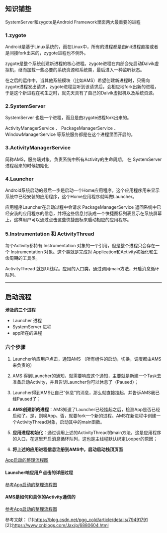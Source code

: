 ## 知识铺垫

SystemServer和zygote是Android Framework里面两大最重要的进程

### 1.zygote
Android是基于Linux系统的，而在Linux中，所有的进程都是由init进程直接或者是间接fork出来的，zygote进程也不例外。

zygote是整个系统创建新进程的核心进程。zygote进程在内部会先启动Dalvik虚拟机，继而加载一些必要的系统资源和系统类，最后进入一种监听状态。

在之后的运作中，当其他系统模块（比如AMS）希望创建新进程时，只需向zygote进程发出请求，zygote进程监听到该请求后，会相应地fork出新的进程，于是这个新进程在初生之时，就先天具有了自己的Dalvik虚拟机以及系统资源。

### 2.SystemServer
SystemServer 也是一个进程，而且是由zygote进程fork出来的。 

ActivityManagerService 、 PackageManagerService 、 WindowManagerService 等系统服务都是在这个进程里面开启的。

### 3.ActivityManagerService
简称AMS，服务端对象，负责系统中所有Activity的生命周期。 在 SystemServer 进程起来的时候初始化

### 4.Launcher
Android系统启动的最后一步是启动一个Home应用程序，这个应用程序用来显示系统中已经安装的应用程序，这个Home应用程序就叫做Launcher。

应用程序Launcher在启动过程中会请求 PackageManagerService 返回系统中已经安装的应用程序的信息，并将这些信息封装成一个快捷图标列表显示在系统屏幕上，这样用户可以通过点击这些快捷图标来启动相应的应用程序。

### 5.Instrumentation 和 ActivityThread
每个Activity都持有 Instrumentation 对象的一个引用，但是整个进程只会存在一个 Instrumentation 对象。这个类就是完成对 Application和Activity初始化和生命周期的工具类。

ActivityThread 就是UI线程。应用的入口类，通过调用main方法，开启消息循环队列。



***

## 启动流程

 **涉及的三个进程**
- Launcher 进程
- SystemServer 进程
- app所在的进程

### 六个步骤
1.  Launcher响应用户点击，通知AMS （所有组件的启动，切换，调度都由AMS来负责的）

2. AMS 得到Launcher的通知，就需要响应这个通知，主要就是新建一个Task去准备启动Activity，并且告诉Launcher你可以休息了（Paused）；

3. Launcher得到AMS让自己“休息”的消息，那么就直接挂起，并告诉AMS我已经Paused了；

4. **AMS创建新的进程**：AMS知道了Launcher已经挂起之后，检测App是否已经启动了。是，则唤App。否，就要fork一个新的进程。AMS在新进程中创建一个ActivityThread对象，启动其中的main函数。

5. **应用进程初始化**：通过调用上述的ActivityThread的main方法，这是应用程序的入口，在这里开启消息循环队列，这也是主线程默认绑定Looper的原因；

6. **将上述的应用进程信息注册到AMS中，启动启动栈顶页面**

[App启动的整理流程图](../png/App启动的整体流程图.png)



#### Launcher响应用户点击的详细过程
[参考App启动的整理流程图](../png/Launcher响应用户点击详细流程.png)

#### AMS是如何和具体的Activity通信的
[参考App启动的整理流程图](../png/AMS和Activity的通信.png)


参考文献：
[1]:https://blog.csdn.net/pgg_cold/article/details/79491791
[2]:https://www.cnblogs.com/Jax/p/6880604.html